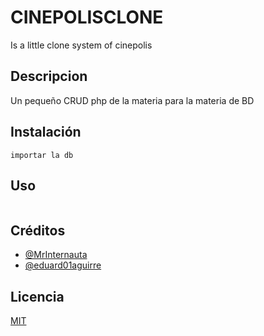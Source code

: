 

# CINEPOLISCLONE
Is a little  clone system of cinepolis 
## Descripcion 
Un pequeño CRUD php de la materia para la materia de BD

## Instalación
```
importar la db 
```
## Uso
```

```

## Créditos
- [@MrInternauta](https://twitter.com/mrinternauta)
- [@eduard01aguirre](https://github.com/eduard01aguirre)

## Licencia
[MIT](https://opensource.org/licenses/MIT)
